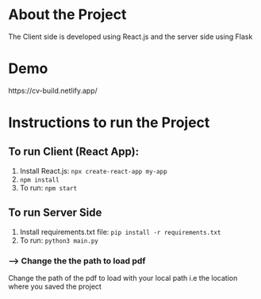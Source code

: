 <h1>About the Project</h1>
The Client side is developed using React.js and the server side using Flask

<h1>Demo</h1>
https://cv-build.netlify.app/
<h1>Instructions to run the Project</h1>

<h2>To run Client (React App):</h2>

1.   Install React.js: `npx create-react-app my-app`
2.   `npm install`
3.   To run: `npm start`

<h2> To run Server Side </h2>

1.   Install requirements.txt file: `pip install -r requirements.txt`
2.   To run: `python3 main.py`

<h3>--> Change the the path to load pdf </h3>

Change the path of the pdf to load with your local path i.e the location where you saved the project

